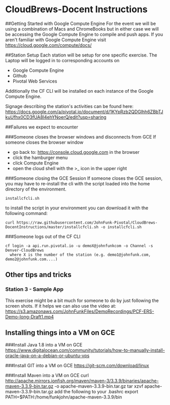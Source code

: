 # CloudBrews-Docent Instructions

##Getting Started with Google Compute Engine
For the event we will be using a combination of Macs and ChromeBooks but in either case we will be accessing the Google Compute Engine to compile and push apps.  If you aren't familiar with Google Compute Engine visit https://cloud.google.com/compute/docs/

##Station Setup
Each station will be setup for one specific exercise.  The Laptop will be logged in to corresponding accounts on  
  * Google Compute Engine
  * Github
  * Pivotal Web Services

  Additionally the CF CLI will be installed on each instance of the Google Compute Engine.

  Signage describing the station's activities can be found here: https://docs.google.com/a/pivotal.io/document/d/1KYpRzb2QDGlhh6ZBbTJkuUfhx0CD3fUA8l4ehYNoerQ/edit?usp=sharing

##Failures we expect to encounter

###Someone closes the browser windows and disconnects from GCE
  If someone closes the browser window  
  * go back to: https://console.cloud.google.com in the browser  
  * click the hamburger menu  
  * click Compute Engine  
  * open the cloud shell with the >_ icon in the upper right

###Someone closing the GCE Session
  If someone closes the GCE session, you may have to re-install the cli with the script loaded into the home directory of the environment.
  ```
  installcfcli.sh  
  ```

to install the script in your environment you can download it with the following command:
```
curl https://raw.githubusercontent.com/JohnFunk-Pivotal/CloudBrews-DocentInstructions/master/installcfcli.sh -o installcfcli.sh
```

###Someone logs out of the CF CLI
  ```
  cf login -a api.run.pivotal.io -u demoX@johnfunkcom -o Channel -s Denver-CloudBrews
    where X is the number of the station (e.g. demo1@johnfunk.com, demo2@johnfunk.com....)
  ```



## Other tips and tricks
### Station 3 - Sample App
This exercise might be a bit much for someone to do by just following the screen shots.  If it helps we can also use the video at:
https://s3.amazonaws.com/JohnFunkFiles/DemoRecordings/PCF-ERS-Demo-long-Draft1.mp4

## Installing things into a VM on GCE
###Install Java 1.8 into a VM on GCE
https://www.digitalocean.com/community/tutorials/how-to-manually-install-oracle-java-on-a-debian-or-ubuntu-vps

###Install GIT into a VM on GCE
https://git-scm.com/download/linux

###Install Maven into a VM on GCE
curl http://apache.mirrors.ionfish.org/maven/maven-3/3.3.9/binaries/apache-maven-3.3.9-bin.tar.gz -o apache-maven-3.3.9-bin.tar.gz
tar xzvf apache-maven-3.3.9-bin.tar.gz
add the following to your .bashrc
export PATH=$PATH:/home/funkjohn/apache-maven-3.3.9/bin
